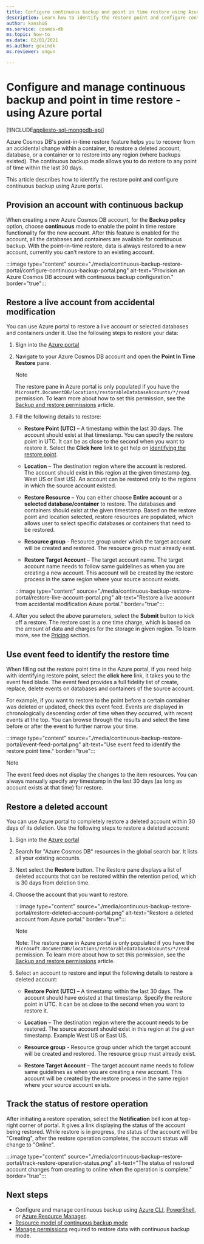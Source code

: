 ```yaml
---
title: Configure continuous backup and point in time restore using Azure portal in Azure Cosmos DB.
description: Learn how to identify the restore point and configure continuous backup using Azure portal. It shows how to restore a live and deleted account. 
author: kanshiG
ms.service: cosmos-db
ms.topic: how-to
ms.date: 02/01/2021
ms.author: govindk
ms.reviewer: sngun

---
```


# Configure and manage continuous backup and point in time restore - using Azure portal
[!INCLUDE[appliesto-sql-mongodb-api](includes/appliesto-sql-mongodb-api.md)]

Azure Cosmos DB's point-in-time restore feature helps you to recover from an accidental change within a container, to restore a deleted account, database, or a container or to restore into any region (where backups existed). The continuous backup mode allows you to do restore to any point of time within the last 30 days.

This article describes how to identify the restore point and configure continuous backup using Azure portal.

## <a id="provision"></a>Provision an account with continuous backup

When creating a new Azure Cosmos DB account, for the **Backup policy** option, choose **continuous** mode to enable the point in time restore functionality for the new account. After this feature is enabled for the account, all the databases and containers are available for continuous backup. With the point-in-time restore, data is always restored to a new account, currently you can't restore to an existing account.

:::image type="content" source="./media/continuous-backup-restore-portal/configure-continuous-backup-portal.png" alt-text="Provision an Azure Cosmos DB account with continuous backup configuration." border="true":::

## <a id="restore-live-account"></a>Restore a live account from accidental modification

You can use Azure portal to restore a live account or selected databases and containers under it. Use the following steps to restore your data:

1. Sign into the [Azure portal](https://portal.azure.com/)
1. Navigate to your Azure Cosmos DB account and open the **Point In Time Restore** pane.

   > [!NOTE]
   > The restore pane in Azure portal is only populated if you have the `Microsoft.DocumentDB/locations/restorableDatabaseAccounts/*/read` permission. To learn more about how to set this permission, see the [Backup and restore permissions](continuous-backup-restore-permissions.md) article.

1. Fill the following details to restore:

   * **Restore Point (UTC)** – A timestamp within the last 30 days. The account should exist at that timestamp. You can specify the restore point in UTC. It can be as close to the second when you want to restore it. Select the **Click here** link to get help on [identifying the restore point](#event-feed).

   * **Location** – The destination region where the account is restored. The account should exist in this region at the given timestamp (eg. West US or East US). An account can be restored only to the regions in which the source account existed.

   * **Restore Resource** – You can either choose **Entire account** or a **selected database/container** to restore. The databases and containers should exist at the given timestamp. Based on the restore point and location selected, restore resources are populated, which allows user to select specific databases or containers that need to be restored.

   * **Resource group** - Resource group under which the target account will be created and restored. The resource group must already exist.

   * **Restore Target Account** – The target account name. The target account name needs to follow same guidelines as when you are creating a new account. This account will be created by the restore process in the same region where your source account exists.
 
   :::image type="content" source="./media/continuous-backup-restore-portal/restore-live-account-portal.png" alt-text="Restore a live account from accidental modification Azure portal." border="true":::

1. After you select the above parameters, select the **Submit** button to kick off a restore. The restore cost is a one time charge, which is based on the amount of data and charges for the storage in given region. To learn more, see the [Pricing](continuous-backup-restore-introduction.md#continuous-backup-pricing) section.

## <a id="event-feed"></a>Use event feed to identify the restore time

When filling out the restore point time in the Azure portal, if you need help with identifying restore point, select the **click here** link, it takes you to the event feed blade. The event feed provides a full fidelity list of create, replace, delete events on databases and containers of the source account. 

For example, if you want to restore to the point before a certain container was deleted or updated, check this event feed. Events are displayed in chronologically descending order of time when they occurred, with recent events at the top. You can browse through the results and select the time before or after the event to further narrow your time.

:::image type="content" source="./media/continuous-backup-restore-portal/event-feed-portal.png" alt-text="Use event feed to identify the restore point time." border="true":::

> [!NOTE]
> The event feed does not display the changes to the item resources. You can always manually specify any timestamp in the last 30 days (as long as account exists at that time) for restore.

## <a id="restore-deleted-account"></a>Restore a deleted account

You can use Azure portal to completely restore a deleted account within 30 days of its deletion. Use the following steps to restore a deleted account:

1. Sign into the [Azure portal](https://portal.azure.com/)
1. Search for "Azure Cosmos DB" resources in the global search bar. It lists all your existing accounts.
1. Next select the **Restore** button. The Restore pane displays a list of deleted accounts that can be restored within the retention period, which is 30 days from deletion time.
1. Choose the account that you want to restore.

   :::image type="content" source="./media/continuous-backup-restore-portal/restore-deleted-account-portal.png" alt-text="Restore a deleted account from Azure portal." border="true":::

   > [!NOTE]
   > Note: The restore pane in Azure portal is only populated if you have the `Microsoft.DocumentDB/locations/restorableDatabaseAccounts/*/read` permission. To learn more about how to set this permission, see the [Backup and restore permissions](continuous-backup-restore-permissions.md) article.

1. Select an account to restore and input the following details to restore a deleted account:

   * **Restore Point (UTC)** – A timestamp within the last 30 days. The account should have existed at that timestamp. Specify the restore point in UTC. It can be as close to the second when you want to restore it.

   * **Location** – The destination region where the account needs to be restored. The source account should exist in this region at the given timestamp. Example West US or East US.  

   * **Resource group** - Resource group under which the target account will be created and restored. The resource group must already exist.

   * **Restore Target Account** – The target account name needs to follow same guidelines as when you are creating a new account. This account will be created by the restore process in the same region where your source account exists.

## <a id="track-restore-status"></a>Track the status of restore operation

After initiating a restore operation, select the **Notification** bell icon at top-right corner of portal. It gives a link displaying the status of the account being restored. While restore is in progress, the status of the account will be "Creating", after the restore operation completes, the account status will change to "Online".

:::image type="content" source="./media/continuous-backup-restore-portal/track-restore-operation-status.png" alt-text="The status of restored account changes from creating to online when the operation is complete." border="true":::

## Next steps

* Configure and manage continuous backup using [Azure CLI](continuous-backup-restore-command-line.md), [PowerShell](continuous-backup-restore-command-line.md), or [Azure Resource Manager](continuous-backup-restore-template.md).
* [Resource model of continuous backup mode](continuous-backup-restore-resource-model.md)
* [Manage permissions](continuous-backup-restore-permissions.md) required to restore data with continuous backup mode.
